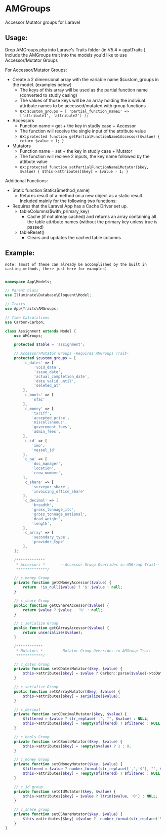 # AMGroups
Accessor Mutator groups for Laravel

## Usage:
Drop AMGroups.php into Larave's Traits folder (in V5.4 = app\Traits )
Include the AMGroups trait into the models you'd like to use Accessor/Mutator Groups

For Accessor/Mutator Groups:
- Create a 2 dimensional array with the variable name $custom_groups in the model. (examples below)
    - The keys of this array will be used as the partial function name (converted to studly casing)
    - The values of those keys will be an array holding the indiviual attribute names to be accessed/mutated with group functions
    - ex: `$custom_groups = [ 'partial_function_name1' => ['attribute1', 'attribute2'] ];`
- Accessors
    - Function name = get + the key in studly case + Accessor
    - The function will receive the single input of the attribute value
    - ex: `protected function getPartialFunctionName1Accessor($value) { return $value + 1; }`
- Mutators
    - Function name = set + the key in studly case + Mutator
    - The function will recieve 2 inputs, the key name followed by the attibute value
    - ex: `protected function setPartialFunctionName1Mutator($key, $value) { $this->attributes[$key] = $value - 1; }`

Additional Functions:
- Static function Static($method_name)
    - Returns result of a method on a new object as a static result. Included mainly for the following two functions:
- Requires that the Laravel App has a Cache Driver set up.
    - tableColumns($with_primary_key)
        - Cache (if not alreay cached) and returns an array containing all the table attribute names (without the primary key unless true is passed)
    - tableReset()
        - Clears and updates the cached table columns

## Example: 
    note: (most of these can already be accomplished by the built in casting methods, there just here for examples)
```PHP

namespace App\Models;

// Parent Class
use Illuminate\Database\Eloquent\Model;

// Traits
use App\Traits\AMGroups;

// Time Calculations
use Carbon\Carbon;

class Assignment extends Model {
    use AMGroups;

    protected $table = 'assignment';

    // Accessor/Mutator Groups -Requires AMGroups Trait-
    protected $custom_groups = [
        'c_dates' => [
             'void_date',
             'issue_date',
             'actual_completion_date',
             'date_valid_until',
             'deleted_at'
        ],
        'c_bools' => [
            'ofac'
        ],
        'c_money' => [
            'tariff',
            'accepted_price',
            'miscellaneous',
            'government_fees',
            'admin_fees',
        ],
        'c_id' => [
            'imo',
            'vessel_id'
        ],
        'c_na' => [
            'doc_manager',
            'location',
            'crew_number',
        ],
        'c_share' => [
            'surveyor_share',
            'invoicing_office_share'
        ],
        'c_decimal' => [
            'breadth',
            'gross_tonnage_itc',
            'gross_tonnage_national',
            'dead_weight',
            'length',
        ],
        'c_array' => [
            'secondary_type',
            'provider_type'
        ],
    ];

    /*************
     * Accessors *       --Accessor Group Overrides in AMGroup Trait--
     **************/

    // c_money Group
    private function getCMoneyAccessor($value) {
        return  !is_null($value) ? '$'.$value : null;
    }

    // c_share Group
    public function getCShareAccessor($value) {
        return $value ? $value . '%' : null;
    }

    // c_serialize Group
    public function getCArrayAccessor($value) {
        return unserialize($value);
    }

    /************
     * Mutators *       --Mutator Group Overrides in AMGroup Trait--
     ************/

    // c_dates Group
    private function setCDatesMutator($key, $value) {
        $this->attributes[$key] = $value ? Carbon::parse($value)->toDateString() : NULL;
    }

    // c_serialize Group
    public function setCArrayMutator($key, $value) {
        $this->attributes[$key] = serialize($value);
    }

    // c_decimal
    private function setCDecimalMutator($key, $value) {
        $filtered = $value ? str_replace(',', "", $value) : NULL;
        $this->attributes[$key] = !empty($filtered) ? $filtered : NULL;
    }

    // c_bools Group
    private function setCBoolsMutator($key, $value) {
        $this->attributes[$key] = !empty($value) ? 1 : 0;
    }

    // c_money Group
    private function setCMoneyMutator($key, $value) {
        $filtered = $value ? number_format(str_replace([',','$'], "", $value), 2, '.', '') : NULL;
        $this->attributes[$key] = !empty($filtered) ? $filtered : NULL;
    }

    // c_id group
    private function setCIdMutator($key, $value) {
        $this->attributes[$key] = $value ? ltrim($value, '0') : NULL;
    }

    // c_share group
    private function setCShareMutator($key, $value) {
        $this->attributes[$key] =$value ?  number_format(str_replace('%', '', $value), 2, '.', '') : 0.00;
    }
}
```
